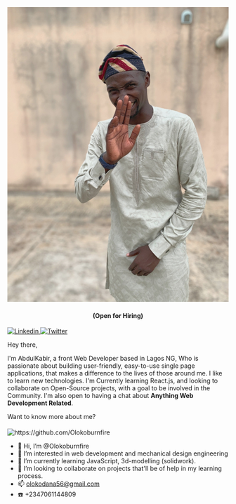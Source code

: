 <!--- Banner --->

[![AbdulKabir's GitHub Banner](./Assets/2023_05_02_12_52_IMG_7677.JPG)](https://github.com/Olokoburnfire)
<!-- <div align="center">
  <img src="https://github.com/Ileriayo/ileriayo/blob/master/images/header.gif" alt="header"/>
</div>-->

<!--- Social Media --->
<p align="center">
  <h4 align="center"> (Open for Hiring)</h4>
  <!--- LinkedIn --->
  <a href="https://linkedin.com/in/olokodanaabdulkabir">
    <img src="https://img.shields.io/badge/AbdulKabir-%230077B5.svg?style=for-the-badge&logo=linkedin&logoColor=white" alt="Linkedin" />
 </a>
  <!--- Twitter --->
  <a href="https://twitter.com/oloko_burn_fire">
    <img src="https://img.shields.io/badge/-@AbdulKabir-%231DA1F2.svg?style=for-the-badge&logo=Twitter&logoColor=white" alt="Twitter" />
 </a>
</p>

<!--- About Me  --->
<p align="left">
  Hey there,
  
  I'm AbdulKabir, a front Web Developer based in Lagos NG, Who is passionate about building user-friendly, easy-to-use single page applications, that makes a difference to the lives of those around me. I like to learn new technologies. I'm Currently learning React.js, and looking to collaborate on Open-Source projects, with a goal to be involved in the Community. I'm also open to having a chat about **Anything Web Development Related**.
    
  Want to know more about me? <!-- [Check out my portfolio](https://www.abdulfarhan.com) -->
  <br><br>
  <img src="https://komarev.com/ghpvc/?username=Olokoburnfire" alt="https://github.com/Olokoburnfire"  align="center"/>
</p>








- 👋 Hi, I’m @Olokoburnfire
- 👀 I’m interested in web development and mechanical design engineering
- 🌱 I’m currently learning JavaScript, 3d-modelling (solidwork).
- 💞️ I’m looking to collaborate on projects that'll be of help in my learning process.
- 📫 olokodana56@gmail.com 
- ☎️ +2347061144809

<!---
Olokoburnfire/Olokoburnfire is a ✨ special ✨ repository because its `README.md` (this file) appears on your GitHub profile.
You can click the Preview link to take a look at your changes.
--->
